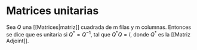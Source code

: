 # Matrices unitarias

Sea $Q$ una [[Matrices|matriz]] cuadrada de m filas y m columnas. Entonces se dice que es unitaria si $Q^*=Q^{-1}$, tal que $Q^*Q=I$, donde $Q^*$ es la [[Matriz Adjoint]].
